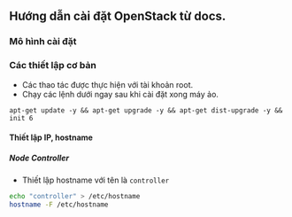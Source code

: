 ## Hướng dẫn cài đặt OpenStack từ docs.

### Mô hình cài đặt


### Các thiết lập cơ bản
- Các thao tác được thực hiện với tài khoản root.
- Chạy các lệnh dưới ngay sau khi cài đặt xong máy ảo.

`
apt-get update -y && apt-get upgrade -y && apt-get dist-upgrade -y && init 6
`

#### Thiết lập IP, hostname
##### Node Controller

- Thiết lập hostname với tên là `controller` 

```sh 
echo "controller" > /etc/hostname
hostname -F /etc/hostname
```

